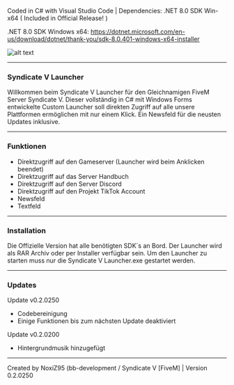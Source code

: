 Coded in C# with Visual Studio Code | Dependencies: .NET 8.0 SDK Win-x64 ( Included in Official Release! )

.NET 8.0 SDK Windows x64: https://dotnet.microsoft.com/en-us/download/dotnet/thank-you/sdk-8.0.401-windows-x64-installer

![alt text](https://r2.fivemanage.com/sCsmI163imrqSgUxWLkCz/images/svl_logo.png)

---------------------------------------------------------------------------
### Syndicate V Launcher ###
Willkommen beim Syndicate V Launcher für den Gleichnamigen FiveM Server Syndicate V.
Dieser vollständig in C# mit Windows Forms entwickelte Custom Launcher soll direkten 
Zugriff auf alle unsere Plattformen ermöglichen mit nur einem Klick. Ein Newsfeld für
die neusten Updates inklusive.

---------------------------------------------------------------------------
### Funktionen ###
- Direktzugriff auf den Gameserver (Launcher wird beim Anklicken beendet)
- Direktzugriff auf das Server Handbuch
- Direktzugriff auf den Server Discord
- Direktzugriff auf den Projekt TikTok Account
- Newsfeld
- Textfeld
  
---------------------------------------------------------------------------
### Installation ###
Die Offizielle Version hat alle benötigten SDK´s an Bord.
Der Launcher wird als RAR Archiv oder per Installer verfügbar sein.
Um den Launcher zu starten muss nur die Syndicate V Launcher.exe gestartet werden.

---------------------------------------------------------------------------
### Updates ###
Update v0.2.0250
- Codebereinigung
- Einige Funktionen bis zum nächsten Update deaktiviert
  
Update v0.2.0200
- Hintergrundmusik hinzugefügt

---------------------------------------------------------------------------
Created by NoxiZ95 (bb-development / Syndicate V [FiveM] | Version 0.2.0250
